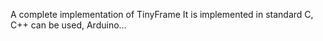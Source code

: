 A complete implementation of TinyFrame
It is implemented in standard C, C++ can be used, Arduino...
